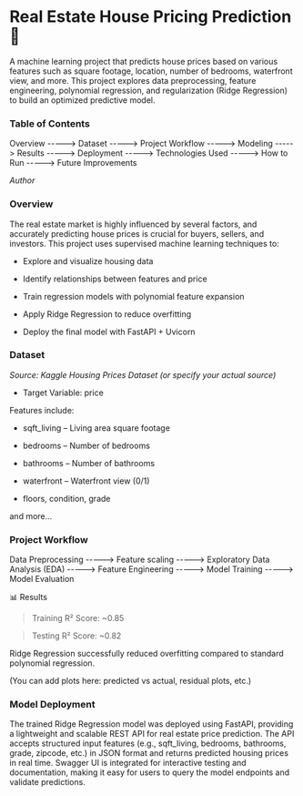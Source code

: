 # Real Estate House Pricing Prediction 🏡 

A machine learning project that predicts house prices based on various features such as square footage, location, number of bedrooms, waterfront view, and more. This project explores data preprocessing, feature engineering, polynomial regression, and regularization (Ridge Regression) to build an optimized predictive model.

### Table of Contents

Overview -----> Dataset -----> Project Workflow -----> Modeling -----> Results -----> Deployment -----> Technologies Used -----> How to Run -----> Future Improvements 

*Author*

### Overview

The real estate market is highly influenced by several factors, and accurately predicting house prices is crucial for buyers, sellers, and investors.
This project uses supervised machine learning techniques to:

* Explore and visualize housing data

* Identify relationships between features and price

* Train regression models with polynomial feature expansion

* Apply Ridge Regression to reduce overfitting

* Deploy the final model with FastAPI + Uvicorn

### Dataset

*Source: Kaggle Housing Prices Dataset (or specify your actual source)*

* Target Variable: price

Features include:

* sqft_living – Living area square footage

* bedrooms – Number of bedrooms

* bathrooms – Number of bathrooms

* waterfront – Waterfront view (0/1)

* floors, condition, grade

and more…

### Project Workflow

Data Preprocessing -----> Feature scaling -----> Exploratory Data Analysis (EDA) -----> Feature Engineering -----> Model Training -----> Model Evaluation

📊 Results

> Training R² Score: ~0.85

> Testing R² Score: ~0.82

Ridge Regression successfully reduced overfitting compared to standard polynomial regression.

(You can add plots here: predicted vs actual, residual plots, etc.)

### Model Deployment

The trained Ridge Regression model was deployed using FastAPI, providing a lightweight and scalable REST API for real estate price prediction. The API accepts structured input features
(e.g., sqft_living, bedrooms, bathrooms, grade, zipcode, etc.) in JSON format and returns predicted housing prices in real time. Swagger UI is integrated for interactive testing and documentation,
making it easy for users to query the model endpoints and validate predictions.
